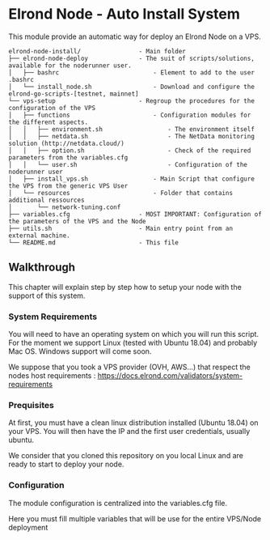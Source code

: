 
#	Elrond Node - Auto Install System

This module provide an automatic way for deploy an Elrond Node on a VPS.

```
elrond-node-install/				- Main folder
├── elrond-node-deploy				- The suit of scripts/solutions, available for the noderunner user.
│   ├── bashrc							- Element to add to the user .bashrc 
│   └── install_node.sh					- Download and configure the elrond-go-scripts-[testnet, mainnet]
└── vps-setup						- Regroup the procedures for the configuration of the VPS
│   ├── functions						- Configuration modules for the different aspects.
│   │   ├── environment.sh					- The environment itself
│   │   ├── netdata.sh						- The NetData monitoring solution (http://netdata.cloud/)
│   │   ├── option.sh						- Check of the required parameters from the variables.cfg
│   │   └── user.sh							- Configuration of the noderunner user
│   ├── install_vps.sh					- Main Script that configure the VPS from the generic VPS User
│   └── resources						- Folder that contains additional ressources
│       └── network-tuning.conf
├── variables.cfg					- MOST IMPORTANT: Configuration of the parameters of the VPS and the Node
├── utils.sh						- Main entry point from an external machine.
└── README.md						- This file
```
## Walkthrough

This chapter will explain step by step how to setup your node with the support of this system.

### System Requirements

You will need to have an operating system on which you will run this script.
For the moment we support Linux (tested with Ubuntu 18.04) and probably Mac OS. 
Windows support will come soon.

We suppose that you took a VPS provider (OVH, AWS...) that respect the nodes host requirements : https://docs.elrond.com/validators/system-requirements


### Prequisites

At first, you must have a clean linux distribution installed (Ubuntu 18.04) on your VPS. You will then have the IP and the first user credentials, usually ubuntu.

We consider that you cloned this repository on you local Linux and are ready to start to deploy your node.

### Configuration

The module configuration is centralized into the variables.cfg file.

Here you must fill multiple variables that will be use for the entire VPS/Node deployment

